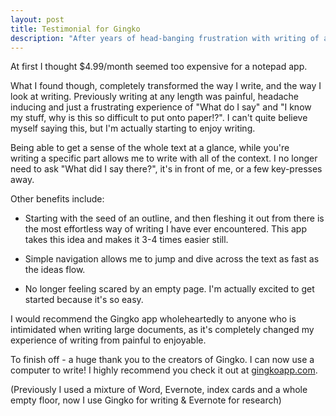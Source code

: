 ```yaml
---
layout: post
title: Testimonial for Gingko
description: "After years of head-banging frustration with writing of any length, I've found a way to enjoy writing" 
---
```


At first I thought $4.99/month seemed too expensive for a notepad app.

What I found though, completely transformed the way I write, and the way I look at writing. Previously writing at any length was painful, headache inducing and just a frustrating experience of "What do I say" and "I know my stuff, why is this so difficult to put onto paper!?". I can't quite believe myself saying this, but I'm actually starting to enjoy writing.

Being able to get a sense of the whole text at a glance, while you're writing a specific part allows me to write with all of the context. I no longer need to ask "What did I say there?", it's in front of me, or a few key-presses away.

Other benefits include:

 - Starting with the seed of an outline, and then fleshing it out from there is the most effortless way of writing I have ever encountered. This app takes this idea and makes it 3-4 times easier still.

 - Simple navigation allows me to jump and dive across the text as fast as the ideas flow.

 - No longer feeling scared by an empty page. I'm actually excited to get started because it's so easy.

I would recommend the Gingko app wholeheartedly to anyone who is intimidated when writing large documents, as it's completely changed my experience of writing from painful to enjoyable.

To finish off - a huge thank you to the creators of Gingko. I can now use a computer to write! I highly recommend you check it out at [gingkoapp.com](https://gingkoapp.com/?ref=346849eb).

(Previously I used a mixture of Word, Evernote, index cards and a whole empty floor, now I use Gingko for writing & Evernote for research)
